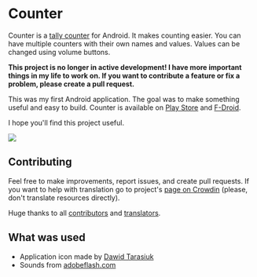 # Counter

Counter is a [tally counter](http://en.wikipedia.org/wiki/Tally_counter) for Android. It
makes counting easier. You can have multiple counters with their own names and values. Values can be
changed using volume buttons.

**This project is no longer in active development! I have more important things in my life to work
on. If you want to contribute a feature or fix a problem, please create a pull request.**

This was my first Android application. The goal was to make something useful and easy to build.
Counter is available on [Play Store](https://play.google.com/store/apps/details?id=me.tsukanov.counter)
and [F-Droid](https://f-droid.org/repository/browse/?fdid=me.tsukanov.counter).

I hope you'll find this project useful.

![](https://cloud.githubusercontent.com/assets/460525/19927344/a0c98c5e-a0f9-11e6-9703-f48e18f57209.png)

## Contributing
Feel free to make improvements, report issues, and create pull requests. If you want to help with
translation go to project's [page on Crowdin](http://crowdin.net/project/simple-counter) (please,
don't translate resources directly).

Huge thanks to all [contributors](https://github.com/gentlecat/counter/contributors)
and [translators](http://crowdin.net/project/simple-counter).

## What was used
* Application icon made by [Dawid Tarasiuk](https://plus.google.com/u/0/105243332659178233856)
* Sounds from [adobeflash.com](http://www.adobeflash.com/download/sounds/clicks/)

